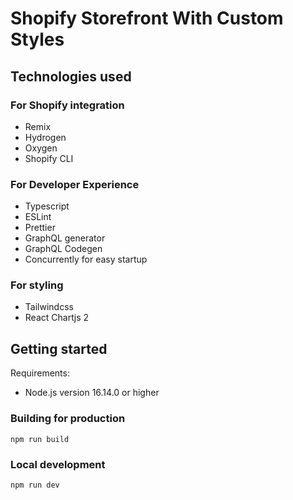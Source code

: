 # Shopify Storefront With Custom Styles

## Technologies used

### For Shopify integration

- Remix
- Hydrogen
- Oxygen
- Shopify CLI

### For Developer Experience

- Typescript
- ESLint
- Prettier
- GraphQL generator
- GraphQL Codegen
- Concurrently for easy startup

### For styling

- Tailwindcss
- React Chartjs 2

## Getting started

Requirements:

- Node.js version 16.14.0 or higher

### Building for production

```
npm run build
```

### Local development

```
npm run dev
```
